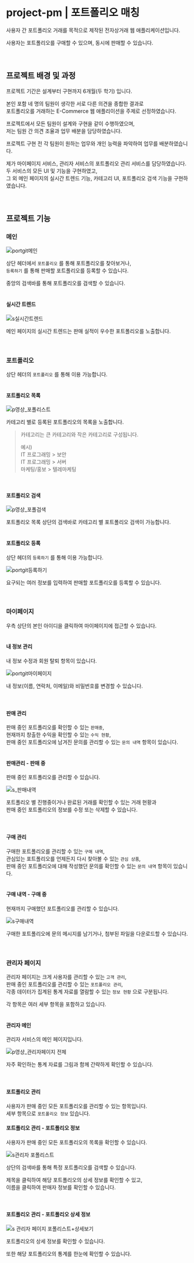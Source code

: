 # project-pm | 포트폴리오 매칭
사용자 간 포트폴리오 거래를 목적으로 제작된 전자상거래 웹 애플리케이션입니다.  

사용자는 포트폴리오를 구매할 수 있으며, 동시에 판매할 수 있습니다.  
<br />
<br />

## 프로젝트 배경 및 과정
프로젝트 기간은 설계부터 구현까지 6개월(두 학기) 입니다.  

본인 포함 네 명의 팀원이 생각한 서로 다른 의견을 종합한 결과로  
포트폴리오를 거래하는 E-Commerce 웹 애플리이션을 주제로 선정하였습니다.   

프로젝트에서 모든 팀원이 설계와 구현을 같이 수행하였으며,  
저는 팀원 간 의견 조율과 업무 배분을 담당하였습니다.  

프로젝트 구현 전 각 팀원이 원하는 업무와 개인 능력을 파악하여 업무를 배분하였습니다.  

제가  마이페이지 서비스, 관리자 서비스의 포트폴리오 관리 서비스를 담당하였습니다.  
두 서비스의 모든 UI 및 기능을 구현하였고,  
그 외 메인 페이지의 실시간 트렌드 기능, 카테고리 UI, 포트폴리오 검색 기능을 구현하였습니다.  
<br />
<br />

## 프로젝트 기능
### 메인
![portgit메인](https://user-images.githubusercontent.com/80952596/145715130-9482dbd0-6399-412e-8eed-e03eda8a5c9f.PNG)

상단 헤더에서 ```포트폴리오``` 를 통해 포트폴리오를 찾아보거나,  
```등록하기``` 를 통해 판매할 포트폴리오를 등록할 수 있습니다.  

중앙의 검색바를 통해 포트폴리오를 검색할 수 있습니다.  
<br />

#### 실시간 트렌드
![s실시간트렌드](https://user-images.githubusercontent.com/80952596/146004432-e54ab9b0-6b31-4f65-a6e8-8efb825a6bac.PNG)

메인 페이지의 실시간 트렌드는 판매 실적이 우수한 포트폴리오를 노출합니다.  
<br />
<br />

### 포트폴리오
상단 헤더의 ```포트폴리오``` 를 통해 이용 가능합니다.  
<br />

#### 포트폴리오 목록
<!-- ![portgit포트폴리오](https://user-images.githubusercontent.com/80952596/145715442-f87ca2d6-18c1-4b53-9f7a-8dd9f06d062a.PNG) <br><br> -->
![p영상_포폴리스트](https://user-images.githubusercontent.com/80952596/146004614-5a6f2b60-2cd2-45e1-8b4d-6f7ecfb73718.gif)

카테고리 별로 등록된 포트폴리오의 목록을 노출합니다.  

> 카테고리는 큰 카테고리와 작은 카테고리로 구성됩니다.  
> 
> 예시)  
> IT 프로그래밍 > 보안  
> IT 프로그래밍 > 서버  
> 마케팅/홍보   > 텔레마케팅
<br />

#### 포트폴리오 검색
![p영상_포폴검색](https://user-images.githubusercontent.com/80952596/146004647-09bac980-6dc1-4fde-826c-812dc0fbef48.gif)

포트폴리오 목록 상단의 검색바로 카테고리 별 포트폴리오 검색이 가능합니다.  
<br />

#### 포트폴리오 등록
상단 헤더의 ```등록하기``` 를 통해 이용 가능합니다.  

![portgit등록하기](https://user-images.githubusercontent.com/80952596/145715538-951b1f25-905e-4e76-acfd-be18ccbba7fb.PNG)

요구되는 여러 정보를 입력하여 판매할 포트폴리오를 등록할 수 있습니다.  
<br>
<br>

### 마이페이지
우측 상단의 본인 아이디을 클릭하여 마이페이지에 접근할 수 있습니다.  
<br />

#### 내 정보 관리
내 정보 수정과 회원 탈퇴 항목이 있습니다.  

![portgit마이페이지](https://user-images.githubusercontent.com/80952596/145715547-13720924-132b-4f79-9cfa-3574794bccce.PNG)

내 정보(이름, 연락처, 이메일)와 비밀번호를 변경할 수 있습니다.  
<br />
<br />

#### 판매 관리
판매 중인 포트폴리오를 확인할 수 있는 ```판매중```,  
현재까지 창출한 수익을 확인할 수 있는 ```수익 현황```,  
판매 중인 포트폴리오에 남겨진 문의를 관리할 수 있는 ```문의 내역``` 항목이 있습니다.  
<br />

#### 판매관리 - 판매 중
판매 중인 포트폴리오를 관리할 수 있습니다.  

![s_판매내역](https://user-images.githubusercontent.com/80952596/146004476-392945ec-9796-4aab-8dca-c67653eb2b47.PNG)

포트폴리오 별 진행중이거나 완료된 거래를 확인할 수 있는 거래 현황과  
판매 중인 포트폴리오의 정보를 수정 또는 삭제할 수 있습니다.  
<br />
<br />

#### 구매 관리
구매한 포트폴리오를 관리할 수 있는 ```구매 내역```,  
관심있는 포트폴리오를 언제든지 다시 찾아볼 수 있는 ```관심 상품```,  
판매 중인 포트폴리오에 대해 작성했던 문의를 확인할 수 있는 ```문의 내역``` 항목이 있습니다.  
<br />

#### 구매 내역 - 구매 중
현재까지 구매했던 포트폴리오를 관리할 수 있습니다.  

![s구매내역](https://user-images.githubusercontent.com/80952596/146004483-31f81412-b714-4f98-b69d-29949f0d875e.PNG)

구매한 포트폴리오에 문의 메시지를 남기거나, 첨부된 파일을 다운로드할 수 있습니다.  
<br />
<br />

### 관리자 페이지
관리자 페이지는 크게 사용자를 관리할 수 있는 ```고객 관리```,  
판매 중인 포트폴리오를 관리할 수 있는 ```포트폴리오 관리```,  
각종 데이터가 집계된 통계 자료를 열람할 수 있는 ```정보 현황``` 으로 구분됩니다.  

각 항목은 여러 세부 항목을 포함하고 있습니다.  
<br />

#### 관리자 메인
관리자 서비스의 메인 페이지입니다.  

![p영상_관리자페이지 전체](https://user-images.githubusercontent.com/80952596/146004687-e17c0265-12e4-4e18-8c1f-8cd720fe865d.gif)

자주 확인하는 통계 자료를 그림과 함께 간략하게 확인할 수 있습니다.  
<br />
<br />

#### 포트폴리오 관리
사용자가 판매 중인 모든 포트폴리오를 관리할 수 있는 항목입니다.    
세부 항목으로 ```포트폴리오 정보``` 있습니다.  

#### 포트폴리오 관리 - 포트폴리오 정보
사용자가 판매 중인 모든 포트폴리오의 목록을 확인할 수 있습니다.  

![s관리자 포폴리스트](https://user-images.githubusercontent.com/80952596/146004509-98e3d2b2-c0ca-4dc3-9a02-9cb2705e9090.PNG)

상단의 검색바를 통해 특정 포트폴리오를 검색할 수 있습니다.  

제목을 클릭하여 해당 포트폴리오의 상세 정보를 확인할 수 있고,  
이름을 클릭하여 판매자 정보를 확인할 수 있습니다.    
<br />
<br />

#### 포트폴리오 관리 - 포트폴리오 상세 정보

![s 관리자 페이지 포폴리스트+상세보기](https://user-images.githubusercontent.com/80952596/146004523-2ae33082-74da-40e3-9333-31a4b739204d.PNG)

포트폴리오의 상세 정보를 확인할 수 있습니다.  

또한 해당 포트폴리오의 통계를 한눈에 확인할 수 있습니다.  

